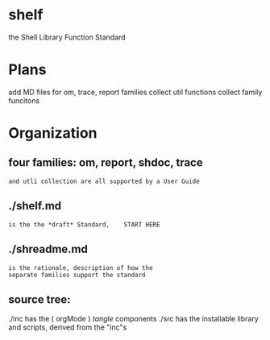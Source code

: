 # shelf

   the Shell Library Function Standard
   
# Plans

  add MD files for om, trace, report families
  collect util functions
  collect family funcitons
  
# Organization

## four families:  om, report, shdoc, trace  
    and utli collection are all supported by a User Guide
    
## ./shelf.md 
    is the the *draft* Standard,    START HERE

## ./shreadme.md
    is the rationale, description of how the 
    separate families support the standard
    
## source tree:

   ./inc  has the ( orgMode ) *tangle* components
   ./src  has the installable library and scripts, derived from the "inc"s
   

   
